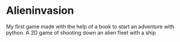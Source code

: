 # Alieninvasion
My first game made with the help of a book to start an adventure with python. A 2D game of shooting down an alien fleet with a ship
